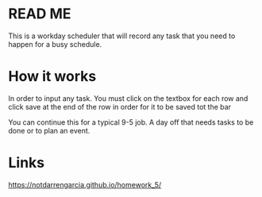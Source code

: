 # READ ME

This is a workday scheduler that will record any task that you need to happen for a busy schedule.

# How it works

In order to input any task. You must click on the textbox for each row and click save at the end of the row in order for it to be saved tot the bar

You can continue this for a typical 9-5 job. A day off that needs tasks to be done or to plan an event.

# Links
https://notdarrengarcia.github.io/homework_5/
